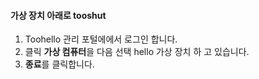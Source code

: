 #### <a name="tooshut-down-a-virtual-device"></a>가상 장치 아래로 tooshut
1. Toohello 관리 포털에에서 로그인 합니다.
2. 클릭 **가상 컴퓨터**을 다음 선택 hello 가상 장치 하 고 있습니다.
3. **종료**를 클릭합니다.

